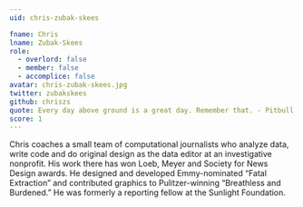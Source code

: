 ```yaml
---
uid: chris-zubak-skees

fname: Chris
lname: Zubak-Skees
role:
  - overlord: false
  - member: false
  - accomplice: false
avatar: chris-zubak-skees.jpg
twitter: zubakskees
github: chriszs
quote: Every day above ground is a great day. Remember that. - Pitbull
score: 1
---
```


Chris coaches a small team of computational journalists who analyze data, write code and do original design as the data editor at an investigative nonprofit. His work there has won Loeb, Meyer and Society for News Design awards. He designed and developed Emmy-nominated “Fatal Extraction” and contributed graphics to Pulitzer-winning “Breathless and Burdened.” He was formerly a reporting fellow at the Sunlight Foundation.
